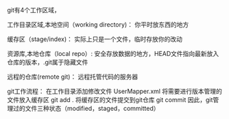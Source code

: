 git有4个工作区域，

工作目录区域,本地空间（working directory)：
你平时放东西的地方

缓存区（stage/index)：
实际上只是一个文件，临时存放你的改动

资源库,本地仓库（local repo）:
安全存放数据的地方，HEAD文件指向最新放入仓库的版本，.git属于隐藏文件

远程的仓库(remote git)：
远程托管代码的服务器

git工作流程：
在工作目录添加修改文件 UserMapper.xml
将需要进行版本管理的文件放入缓存区 git add .
将缓存区的文件提交到git仓库 git commit 
因此，git管理过的文件三种状态（modified，staged，committed）